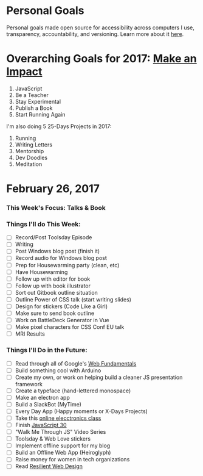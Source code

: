 Personal Goals
==============

Personal goals made open source for accessibility across computers I use, transparency, accountability, and versioning. Learn more about it [here](http://una.im/personal-goals-guide).

# Overarching Goals for 2017: [Make an Impact](http://una.im/2016-review/)
1. JavaScript
2. Be a Teacher
3. Stay Experimental
4. Publish a Book
5. Start Running Again

I'm also doing 5 25-Days Projects in 2017:

1. Running
2. Writing Letters
3. Mentorship
4. Dev Doodles
5. Meditation

# February 26, 2017

### This Week's Focus: Talks & Book

### Things I'll do This Week:

- [ ] Record/Post Toolsday Episode
- [ ] Writing
- [ ] Post Windows blog post (finish it)
- [ ] Record audio for Windows blog post
- [ ] Prep for Housewarming party (clean, etc)
- [ ] Have Housewarming
- [ ] Follow up with editor for book
- [ ] Follow up with book illustrator
- [ ] Sort out Gitbook outline situation
- [ ] Outline Power of CSS talk (start writing slides)
- [ ] Design for stickers (Code Like a Girl)
- [ ] Make sure to send book outline
- [ ] Work on BattleDeck Generator in Vue
- [ ] Make pixel characters for CSS Conf EU talk
- [ ] MRI Results

### Things I'll Do in the Future:

- [ ] Read through all of Google's [Web Fundamentals](https://developers.google.com/web/fundamentals/)
- [ ] Build something cool with Arduino
- [ ] Create my own, or work on helping build a cleaner JS presentation framework
- [ ] Create a typeface (hand-lettered monospace)
- [ ] Make an electron app
- [ ] Build a SlackBot (MyTime)
- [ ] Every Day App (Happy moments or X-Days Projects)
- [ ] Take this [online elecctronics class](http://www.instructables.com/class/Electronics-Class/)
- [ ] Finish [JavaScript 30](https://javascript30.com/)
- [ ] "Walk Me Through JS" Video Series
- [ ] Toolsday & Web Love stickers
- [ ] Implement offline support for my blog
- [ ] Build an Offline Web App (Heiroglyph)
- [ ] Raise money for women in tech organizations
- [ ] Read [Resilient Web Design](https://resilientwebdesign.com/)
